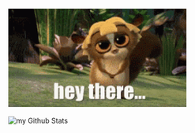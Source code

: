 ![a](https://github.com/Rashadmlkv/Rashadmlkv/blob/main/hey-there.gif)

<img align="center" src="https://github-readme-stats.vercel.app/api?username=Rashadmlkv&include_all_commits=true&count_private=true&show_icons=true&line_height=20&title_color=2B5BBD&icon_color=1124BB&text_color=A1A1A1&bg_color=0,000000,130F40" alt="my Github Stats"/>
